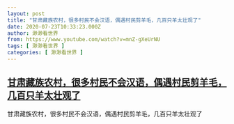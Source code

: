 ```yaml
---
layout: post
title: "甘肃藏族农村，很多村民不会汉语，偶遇村民剪羊毛，几百只羊太壮观了"
date: 2020-07-23T10:33:23.000Z
author: 渺渺看世界
from: https://www.youtube.com/watch?v=mnZ-gXeUrNU
tags: [ 渺渺看世界 ]
categories: [ 渺渺看世界 ]
---
```

<!--1595500403000-->
[甘肃藏族农村，很多村民不会汉语，偶遇村民剪羊毛，几百只羊太壮观了](https://www.youtube.com/watch?v=mnZ-gXeUrNU)
------

<div>
甘肃藏族农村，很多村民不会汉语，偶遇村民剪羊毛，几百只羊太壮观了
</div>
